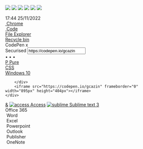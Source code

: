 <p align="left">
  <img src="https://img.shields.io/badge/Github-Zer0--hex-brightgreen" /> 
  <img src="https://img.shields.io/badge/-C-black?style=flat-square&logo=C"/>
  <img src="https://img.shields.io/badge/-Python-black?style=flat-square&logo=Python"/>
  <img src="https://img.shields.io/badge/-Shell-black?style=flat-square&logo=Shell"/>
  <img src="https://img.shields.io/badge/-Go-black?style=flat-square&logo=Go"/>
  <img src="https://img.shields.io/badge/-Rust-black?style=flat-square&logo=Rust"/>
</p>

<body>
<div class="taskbar">
    <div class="icons">
        <div class="icons-left">
            <a href="#start-menu-modal" id="start-menu"><i class="fab fa-windows"></i></a>
            <a href="#search" id="search"></a>
            <a href="#tabs" id="tabs-windows"></a>
            <a href="#" class="px"></a>
            <a href="#folder" id="folder" class="border"></a>
            <a href="#chrome-pop-up" id="chrome" class="border"></a>
        </div>
        <div class="icons-right">
            <a href="#up" id="up" class="small-icons"><i class="fas fa-chevron-up"></i></a>
            <a href="#sound-modal" id="sound" class="small-icons"></a>
            <a href="#wifi-modal" id="wifi" class="small-icons"></a>
            <div class="datetime">
                <span class="hour">17:44</span>
                <span class="date">25/11/2022</span>
            </div>
            <a href="#notifications" id="notifications"><i class="far fa-bell"></i></a>
            <a href="#" class="clear disabled"></a>
            <a href="#" id="return"></a>
        </div>
    </div>
</div>

<!-- Desktop -->
<div class="desktop">
    <!-- Icons on the desktop -->
    <div class="icons-dekstop">
        <div class="icon-desktop">
            <a href="#chrome-pop-up">
                <img src="https://raw.githubusercontent.com/gcazin/pure-css-windows-10-desktop/master/icons/chrome.png" alt="">
                <span>Chrome</span>
            </a>
        </div>
        <div class="icon-desktop">
            <a href="#">
                <img src="https://raw.githubusercontent.com/gcazin/pure-css-windows-10-desktop/master/icons/code.png" alt="">
                <span>Code</span>
            </a>
        </div>
        <div class="icon-desktop">
            <a href="#"><img src="https://raw.githubusercontent.com/gcazin/pure-css-windows-10-desktop/master/icons/file-explorer.png" alt=""><span>File Explorer</span></a>
        </div>
        <div class="icon-desktop">
            <a href="#"><img src="https://raw.githubusercontent.com/gcazin/pure-css-windows-10-desktop/master/icons/word.png" alt=""><span>Recycle bin</span></a>
        </div>
    </div>
</div>
<!-- Chrome -->
<div class="chrome" id="chrome-pop-up">
    <div class="pop-up">
        <!-- Taskbar chrome-->
        <!-- Top -->
        <div class="chrome-top">
            <div class="chrome-tabs">
                <div class="triangle"></div>
                <div class="tabs">
                        <span class="icons-tabs">
                            <i class="fab fa-codepen"></i>
                        </span>
                    <span class="text-tabs">CodePen</span>
                    <span class="close-tabs">x</span>
                </div>
                <div class="triangle-2"></div>
                <div class="new-tabs"></div>
            </div>
            <div class="chrome-close">
                <a href="#"><i class="fas fa-minus"></i></a>
                <a href="#"><i class="far fa-window-restore"></i></a>
                <a href="#"><i class="fas fa-times"></i></a>
            </div>
        </div>
        <!-- Bottom -->
        <div class="chrome-bottom">
            <div class="options-bar">
                <div class="icons-bar">
                    <div class="arrows">
                        <a href="#"><i class="fas fa-arrow-left"></i></a>
                        <a href="#"><i class="fas fa-arrow-right"></i></a>
                        <a href="#"><i class="fas fa-sync"></i></a>
                    </div>
                    <div class="search-bar">
                        <span class="info"><i class="fas fa-lock"></i> Securised</span>
                        <input type="text" value="https://codepen.io/gcazin">
                        <span class="star"><i class="far fa-star"></i></span>
                    </div>
                    <div class="points-bar">
                        <div class="points">
                            <span>•</span>
                            <span>•</span>
                            <span>•</span>
                        </div>
                    </div>
                </div>
                <div class="bookmarks">
                    <div class="folder-book">
                        <a target="_blank" href="https://purecss.io/"><span>P</span> Pure</a>
                    </div>
                    <div class="folder-book">
                        <a target="_blank" href="https://developer.mozilla.org/fr/docs/Web/CSS"><i class="fab fa-css3-alt"></i> CSS</a>
                    </div>
                    <div class="folder-book">
                        <a target="_blank" href="https://www.microsoft.com/fr-fr/windows"><i class="fab fa-windows"></i> Windows 10</a>
                    </div>
                </div>
            </div>
            <!-- Bookmarks -->

        </div>
        <iframe src="https://codepen.io/gcazin" frameborder="0" width="895px" height="404px"></iframe>
    </div>
</div>

<!-- Start menu -->
<div id="start-menu-modal">
    <div id="user">
        <a class="push" href="#"><i class="fas fa-bars"></i></a>
        <a href="#"><i class="fas fa-user"></i></a>
        <a href="#"><i class="fas fa-cog"></i></a>
        <a href="#"><i class="fas fa-power-off"></i></a>
    </div>
    <div id="apps">
        <a class="category" href="#">&</a>
        <a href="#"><img src="https://raw.githubusercontent.com/gcazin/pure-css-windows-10-desktop/master/icons/access.png" alt="access"> <span>Access</span></a>
        <a href="#"><img src="https://raw.githubusercontent.com/gcazin/pure-css-windows-10-desktop/master/icons/sublime-text.png" alt="sublime"> <span>Sublime text 3</span></a>
    </div>
    <div id="others">
        <div class="title-others">
            Office 365
        </div>
        <div class="box-others">
            <div class="box">
                <img src="https://raw.githubusercontent.com/gcazin/pure-css-windows-10-desktop/master/icons/word.png" alt="">
                <span>Word</span>
            </div>
            <div class="box">
                <img src="https://raw.githubusercontent.com/gcazin/pure-css-windows-10-desktop/master/icons/excel.png" alt="">
                <span>Excel</span>
            </div>
            <div class="box">
                <img src="https://raw.githubusercontent.com/gcazin/pure-css-windows-10-desktop/master/icons/powerpoint.png" alt="">
                <span>Powerpoint</span>
            </div>
            <div class="box">
                <img src="https://raw.githubusercontent.com/gcazin/pure-css-windows-10-desktop/master/icons/outlook.png" alt="">
                <span>Outlook</span>
            </div>
            <div class="box">
                <img src="https://raw.githubusercontent.com/gcazin/pure-css-windows-10-desktop/master/icons/publisher.png" alt="">
                <span>Publisher</span>
            </div>
            <div class="box">
                <img src="https://raw.githubusercontent.com/gcazin/pure-css-windows-10-desktop/master/icons/onenote.png" alt="">
                <span>OneNote</span>
            </div>
        </div>
    </div>
</div>
  <script src='https://cdnjs.cloudflare.com/ajax/libs/jquery/3.6.1/jquery.min.js'></script><script  src="./win10/script.js"></script>

</body>
</html>

